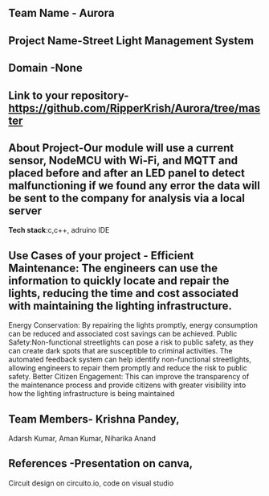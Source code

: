 ## Team Name - Aurora

## Project Name-Street Light Management System


## Domain -None



## Link to your repository-https://github.com/RipperKrish/Aurora/tree/master


## About Project-Our  module will use a current sensor, NodeMCU with Wi-Fi, and MQTT and placed before and after an LED panel to detect malfunctioning  if we found any error the data will be sent to the company for analysis via a local server








**Tech stack**:c,c++, adruino IDE


 

## Use Cases of your project - Efficient Maintenance: The engineers can use the information to quickly locate and repair the lights, reducing the time and cost associated with maintaining the lighting infrastructure.
Energy Conservation: By repairing the lights promptly, energy consumption can be reduced and associated cost savings can be achieved.
Public Safety:Non-functional streetlights can pose a risk to public safety, as they can create dark spots that are susceptible to criminal activities. The automated feedback system can help identify non-functional streetlights, allowing engineers to repair them promptly and reduce the risk to public safety.
Better Citizen Engagement: This can improve the transparency of the maintenance process and provide citizens with greater visibility into how the lighting infrastructure is being maintained



## Team Members- Krishna Pandey,
Adarsh Kumar,
Aman Kumar,
Niharika Anand



## References -Presentation on canva,
Circuit design on circuito.io,
code on visual studio
